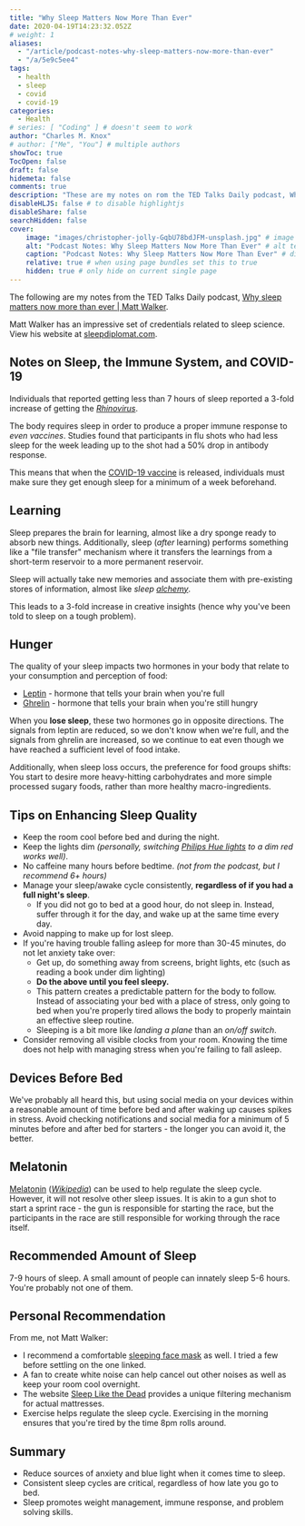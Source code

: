 ```yaml
---
title: "Why Sleep Matters Now More Than Ever"
date: 2020-04-19T14:23:32.052Z
# weight: 1
aliases:
  - "/article/podcast-notes-why-sleep-matters-now-more-than-ever"
  - "/a/5e9c5ee4"
tags:
  - health
  - sleep
  - covid
  - covid-19
categories:
  - Health
# series: [ "Coding" ] # doesn't seem to work
author: "Charles M. Knox"
# author: ["Me", "You"] # multiple authors
showToc: true
TocOpen: false
draft: false
hidemeta: false
comments: true
description: "These are my notes on rom the TED Talks Daily podcast, Why sleep matters now more than ever, by Matt Walker."
disableHLJS: false # to disable highlightjs
disableShare: false
searchHidden: false
cover:
    image: "images/christopher-jolly-GqbU78bdJFM-unsplash.jpg" # image path/url
    alt: "Podcast Notes: Why Sleep Matters Now More Than Ever" # alt text
    caption: "Podcast Notes: Why Sleep Matters Now More Than Ever" # display caption under cover
    relative: true # when using page bundles set this to true
    hidden: true # only hide on current single page
---
```


The following are my notes from the TED Talks Daily podcast, [Why sleep matters now more than ever | Matt Walker](https://open.spotify.com/episode/1jPMGB4vggny21di8nOnVz?si=2bShtVfzRSyND6-mTRUxhg).

Matt Walker has an impressive set of credentials related to sleep science. View his website at [sleepdiplomat.com](https://www.sleepdiplomat.com/).

## Notes on Sleep, the Immune System, and COVID-19

Individuals that reported getting less than 7 hours of sleep reported a 3-fold increase of getting the [_Rhinovirus_](https://en.wikipedia.org/wiki/Rhinovirus).

The body requires sleep in order to produce a proper immune response to _even vaccines_. Studies found that participants in flu shots who had less sleep for the week leading up to the shot had a 50% drop in antibody response.

This means that when the [COVID-19 vaccine](https://en.wikipedia.org/wiki/COVID-19_vaccine)  is released, individuals must make sure they get enough sleep for a minimum of a week beforehand.

## Learning

Sleep prepares the brain for learning, almost like a dry sponge ready to absorb new things. Additionally, sleep (_after_ learning) performs something like a "file transfer" mechanism where it transfers the learnings from a short-term reservoir to a more permanent reservoir.

Sleep will actually take new memories and associate them with pre-existing stores of information, almost like _sleep [alchemy](https://en.wikipedia.org/wiki/Alchemy)_.

This leads to a 3-fold increase in creative insights (hence why you've been told to sleep on a tough problem).

## Hunger

The quality of your sleep impacts two hormones in your body that relate to your consumption and perception of food:

* [Leptin](https://en.wikipedia.org/wiki/Leptin) - hormone that tells your brain when you're full
* [Ghrelin](https://en.wikipedia.org/wiki/Ghrelin) - hormone that tells your brain when you're still hungry

When you **lose sleep**, these two hormones go in opposite directions. The signals from leptin are reduced, so we don't know when we're full, and the signals from ghrelin are increased, so we continue to eat even though we have reached a sufficient level of food intake.

Additionally, when sleep loss occurs, the preference for food groups shifts: You start to desire more heavy-hitting carbohydrates and more simple processed sugary foods, rather than more healthy macro-ingredients.

## Tips on Enhancing Sleep Quality

* Keep the room cool before bed and during the night.
* Keep the lights dim *(personally, switching [Philips Hue lights](https://amzn.to/2ymE25b) to a dim red works well)*.
* No caffeine many hours before bedtime. _(not from the podcast, but I recommend 6+ hours)_
* Manage your sleep/awake cycle consistently, **regardless of if you had a full night's sleep**.
  * If you did not go to bed at a good hour, do not sleep in. Instead, suffer through it for the day, and wake up at the same time every day.
* Avoid napping to make up for lost sleep.
* If you're having trouble falling asleep for more than 30-45 minutes, do not let anxiety take over:
  * Get up, do something away from screens, bright lights, etc (such as reading a book under dim lighting)
  * **Do the above until you feel sleepy.**
  * This pattern creates a predictable pattern for the body to follow. Instead of associating your bed with a place of stress, only going to bed when you're properly tired allows the body to properly maintain an effective sleep routine.
  * Sleeping is a bit more like _landing a plane_ than an _on/off switch_.
* Consider removing all visible clocks from your room. Knowing the time does not help with managing stress when you're failing to fall asleep.

## Devices Before Bed

We've probably all heard this, but using social media on your devices within a reasonable amount of time before bed and after waking up causes spikes in stress. Avoid checking notifications and social media for a minimum of 5 minutes before and after bed for starters - the longer you can avoid it, the better.

## Melatonin

[Melatonin](https://amzn.to/2ypzye3) (*[Wikipedia](https://en.wikipedia.org/wiki/Melatonin)*) can be used to help regulate the sleep cycle. However, it will not resolve other sleep issues. It is akin to a gun shot to start a sprint race - the gun is responsible for starting the race, but the participants in the race are still responsible for working through the race itself.

## Recommended Amount of Sleep

7-9 hours of sleep. A small amount of people can innately sleep 5-6 hours. You're probably not one of them.

## Personal Recommendation

From me, not Matt Walker:

* I recommend a comfortable [sleeping face mask](https://amzn.to/2KdFbyC) as well. I tried a few before settling on the one linked.
* A fan to create white noise can help cancel out other noises as well as keep your room cool overnight.
* The website [Sleep Like the Dead](https://www.sleeplikethedead.com/) provides a unique filtering mechanism for actual mattresses.
* Exercise helps regulate the sleep cycle. Exercising in the morning ensures that you're tired by the time 8pm rolls around.

## Summary

* Reduce sources of anxiety and blue light when it comes time to sleep.
* Consistent sleep cycles are critical, regardless of how late you go to bed.
* Sleep promotes weight management, immune response, and problem solving skills.
